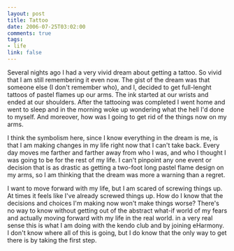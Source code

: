 ```yaml
--- 
layout: post
title: Tattoo
date: 2006-07-25T03:02:00
comments: true
tags:
- life
link: false
---
```

Several nights ago I had a very vivid dream about getting a tattoo. So vivid that I am still remembering it even now. The gist of the dream was that someone else (I don't remember who), and I, decided to get full-lenght tattoos of pastel flames up our arms. The ink started at our wrists and ended at our shoulders. After the tattooing was completed I went home and went to sleep and in the morning woke up wondering what the hell I'd done to myself. And moreover, how was I going to get rid of the things now on my arms.

I think the symbolism here, since I know everything in the dream is me, is that I am making changes in my life right now that I can't take back. Every day moves me farther and farther away from who I was, and who I thought I was going to be for the rest of my life. I can't pinpoint any one event or decision that is as drastic as getting a two-foot long pastel flame design on my arms, so I am thinking that the dream was more a warning than a regret.

I want to move forward with my life, but I am scared of screwing things up. At times it feels like I've already screwed things up. How do I know that the decisions and choices I'm making now won't make things worse? There's no way to know without getting out of the abstract what-if world of my fears and actually moving forward with my life in the real world. in a very real sense this is what I am doing with the kendo club and by joining eHarmony. I don't know where all of this is going, but I do know that the only way to get there is by taking the first step.
